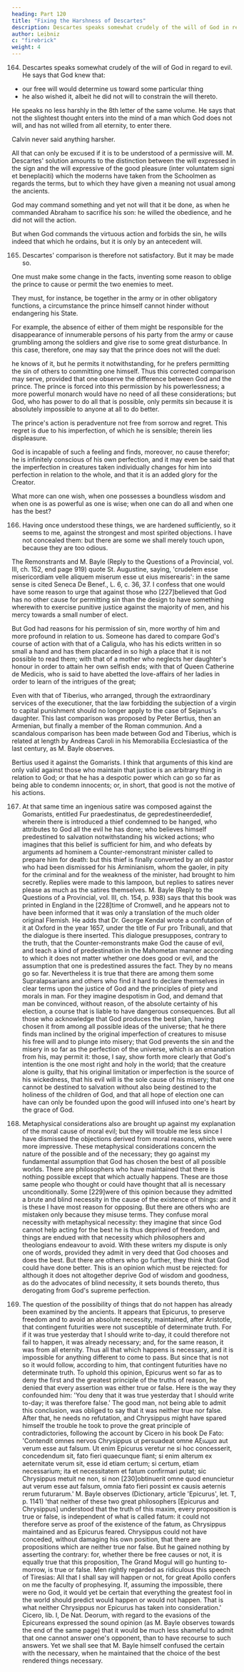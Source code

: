 ```yaml
---
heading: Part 120
title: "Fixing the Harshness of Descartes"
description: Descartes speaks somewhat crudely of the will of God in regard to evil
author: Leibniz
c: "firebrick"
weight: 4
---
```



164. Descartes speaks somewhat crudely of the will of God in regard to evil. He says that God knew that:
- our free will would determine us toward some particular thing
- he also wished it, albeit he did not will to constrain the will thereto. 

He speaks no less harshly in the 8th letter of the same volume. He says that not the slightest thought enters into the mind of a man which God does not will, and has not willed from all eternity, to enter there. 

Calvin never said anything harsher. 

All that can only be excused if it is to be understood of a permissive will. M. Descartes' solution amounts to the distinction between the will expressed in the sign and the will expressive of the good pleasure (inter voluntatem signi et beneplaciti) which the moderns have taken from the Schoolmen as regards the terms, but to which they have given a meaning not usual among the ancients.

God may command something and yet not will that it be done, as when he commanded Abraham to sacrifice his son: he willed the obedience, and he did not will the action. 

But when God commands the virtuous action and forbids the sin, he wills indeed that which he ordains, but it is only by an antecedent will.


165. Descartes' comparison is therefore not satisfactory. But it may be made so. 

One must make some change in the facts, inventing some reason to oblige the prince to cause or permit the two enemies to meet. 

They must, for instance, be together in the army or in other obligatory functions, a circumstance the prince himself cannot hinder without endangering his State. 

For example, the absence of either of them might be responsible for the disappearance of innumerable persons of his party from the army or cause grumbling among the soldiers and give rise to some great disturbance. In this case, therefore, one may say that the prince does not will the duel: 

he knows of it, but he permits it notwithstanding, for he prefers permitting the sin of others to committing one himself. Thus this corrected comparison may serve, provided that one observe the difference between God and the prince. The prince is forced into this permission by his powerlessness; a more powerful monarch would have no need of all these considerations; but God, who has power to do all that is possible, only permits sin because it is absolutely impossible to anyone at all to do better. 

The prince's action is peradventure not free from sorrow and regret. This regret is due to his imperfection, of which he is sensible; therein lies displeasure. 

God is incapable of such a feeling and finds, moreover, no cause therefor; he is infinitely conscious of his own perfection, and it may even be said that the imperfection in creatures taken individually changes for him into perfection in relation to the whole, and that it is an added glory for the Creator. 

What more can one wish, when one possesses a boundless wisdom and when one is as powerful as one is wise; when one can do all and when one has the best?


166. Having once understood these things, we are hardened sufficiently, so it seems to me, against the strongest and most spirited objections. I have not concealed them: but there are some we shall merely touch upon, because they are too odious. 

The Remonstrants and M. Bayle (Reply to the Questions of a Provincial, vol. III, ch. 152, end page 919) quote St. Augustine, saying, 'crudelem esse misericordiam velle aliquem miserum esse ut eius miserearis': in the same sense is cited Seneca De Benef., L. 6, c. 36, 37. I confess that one would have some reason to urge that against those who [227]believed that God has no other cause for permitting sin than the design to have something wherewith to exercise punitive justice against the majority of men, and his mercy towards a small number of elect. 

But God had reasons for his permission of sin, more worthy of him and more profound in relation to us. Someone has dared to compare God's course of action with that of a Caligula, who has his edicts written in so small a hand and has them placarded in so high a place that it is not possible to read them; with that of a mother who neglects her daughter's honour in order to attain her own selfish ends; with that of Queen Catherine de Medicis, who is said to have abetted the love-affairs of her ladies in order to learn of the intrigues of the great; 

Even with that of Tiberius, who arranged, through the extraordinary services of the executioner, that the law forbidding the subjection of a virgin to capital punishment should no longer apply to the case of Sejanus's daughter. This last comparison was proposed by Peter Bertius, then an Armenian, but finally a member of the Roman communion. And a scandalous comparison has been made between God and Tiberius, which is related at length by Andreas Caroli in his Memorabilia Ecclesiastica of the last century, as M. Bayle observes. 

Bertius used it against the Gomarists. I think that arguments of this kind are only valid against those who maintain that justice is an arbitrary thing in relation to God; or that he has a despotic power which can go so far as being able to condemn innocents; or, in short, that good is not the motive of his actions.


167. At that same time an ingenious satire was composed against the Gomarists, entitled Fur praedestinatus, de gepredestineerdedief, wherein there is introduced a thief condemned to be hanged, who attributes to God all the evil he has done; who believes himself predestined to salvation notwithstanding his wicked actions; who imagines that this belief is sufficient for him, and who defeats by arguments ad hominem a Counter-remonstrant minister called to prepare him for death: but this thief is finally converted by an old pastor who had been dismissed for his Arminianism, whom the gaoler, in pity for the criminal and for the weakness of the minister, had brought to him secretly. Replies were made to this lampoon, but replies to satires never please as much as the satires themselves. M. Bayle (Reply to the Questions of a Provincial, vol. III, ch. 154, p. 938) says that this book was printed in England in the [228]time of Cromwell, and he appears not to have been informed that it was only a translation of the much older original Flemish. He adds that Dr. George Kendal wrote a confutation of it at Oxford in the year 1657, under the title of Fur pro Tribunali, and that the dialogue is there inserted. This dialogue presupposes, contrary to the truth, that the Counter-remonstrants make God the cause of evil, and teach a kind of predestination in the Mahometan manner according to which it does not matter whether one does good or evil, and the assumption that one is predestined assures the fact. They by no means go so far. Nevertheless it is true that there are among them some Supralapsarians and others who find it hard to declare themselves in clear terms upon the justice of God and the principles of piety and morals in man. For they imagine despotism in God, and demand that man be convinced, without reason, of the absolute certainty of his election, a course that is liable to have dangerous consequences. But all those who acknowledge that God produces the best plan, having chosen it from among all possible ideas of the universe; that he there finds man inclined by the original imperfection of creatures to misuse his free will and to plunge into misery; that God prevents the sin and the misery in so far as the perfection of the universe, which is an emanation from his, may permit it: those, I say, show forth more clearly that God's intention is the one most right and holy in the world; that the creature alone is guilty, that his original limitation or imperfection is the source of his wickedness, that his evil will is the sole cause of his misery; that one cannot be destined to salvation without also being destined to the holiness of the children of God, and that all hope of election one can have can only be founded upon the good will infused into one's heart by the grace of God.

168. Metaphysical considerations also are brought up against my explanation of the moral cause of moral evil; but they will trouble me less since I have dismissed the objections derived from moral reasons, which were more impressive. These metaphysical considerations concern the nature of the possible and of the necessary; they go against my fundamental assumption that God has chosen the best of all possible worlds. There are philosophers who have maintained that there is nothing possible except that which actually happens. These are those same people who thought or could have thought that all is necessary unconditionally. Some [229]were of this opinion because they admitted a brute and blind necessity in the cause of the existence of things: and it is these I have most reason for opposing. But there are others who are mistaken only because they misuse terms. They confuse moral necessity with metaphysical necessity: they imagine that since God cannot help acting for the best he is thus deprived of freedom, and things are endued with that necessity which philosophers and theologians endeavour to avoid. With these writers my dispute is only one of words, provided they admit in very deed that God chooses and does the best. But there are others who go further, they think that God could have done better. This is an opinion which must be rejected: for although it does not altogether deprive God of wisdom and goodness, as do the advocates of blind necessity, it sets bounds thereto, thus derogating from God's supreme perfection.

169. The question of the possibility of things that do not happen has already been examined by the ancients. It appears that Epicurus, to preserve freedom and to avoid an absolute necessity, maintained, after Aristotle, that contingent futurities were not susceptible of determinate truth. For if it was true yesterday that I should write to-day, it could therefore not fail to happen, it was already necessary; and, for the same reason, it was from all eternity. Thus all that which happens is necessary, and it is impossible for anything different to come to pass. But since that is not so it would follow, according to him, that contingent futurities have no determinate truth. To uphold this opinion, Epicurus went so far as to deny the first and the greatest principle of the truths of reason, he denied that every assertion was either true or false. Here is the way they confounded him: 'You deny that it was true yesterday that I should write to-day; it was therefore false.' The good man, not being able to admit this conclusion, was obliged to say that it was neither true nor false. After that, he needs no refutation, and Chrysippus might have spared himself the trouble he took to prove the great principle of contradictories, following the account by Cicero in his book De Fato: 'Contendit omnes nervos Chrysippus ut persuadeat omne Αξιωμα aut verum esse aut falsum. Ut enim Epicurus veretur ne si hoc concesserit, concedendum sit, fato fieri quaecunque fiant; si enim alterum ex aeternitate verum sit, esse id etiam certum; si certum, etiam necessarium; ita et necessitatem et fatum confirmari putat; sic Chrysippus metuit ne non, si non [230]obtinuerit omne quod enuncietur aut verum esse aut falsum, omnia fato fieri possint ex causis aeternis rerum futurarum.' M. Bayle observes (Dictionary, article 'Epicurus', let. T, p. 1141) 'that neither of these two great philosophers [Epicurus and Chrysippus] understood that the truth of this maxim, every proposition is true or false, is independent of what is called fatum: it could not therefore serve as proof of the existence of the fatum, as Chrysippus maintained and as Epicurus feared. Chrysippus could not have conceded, without damaging his own position, that there are propositions which are neither true nor false. But he gained nothing by asserting the contrary: for, whether there be free causes or not, it is equally true that this proposition, The Grand Mogul will go hunting to-morrow, is true or false. Men rightly regarded as ridiculous this speech of Tiresias: All that I shall say will happen or not, for great Apollo confers on me the faculty of prophesying. If, assuming the impossible, there were no God, it would yet be certain that everything the greatest fool in the world should predict would happen or would not happen. That is what neither Chrysippus nor Epicurus has taken into consideration.' Cicero, lib. I, De Nat. Deorum, with regard to the evasions of the Epicureans expressed the sound opinion (as M. Bayle observes towards the end of the same page) that it would be much less shameful to admit that one cannot answer one's opponent, than to have recourse to such answers. Yet we shall see that M. Bayle himself confused the certain with the necessary, when he maintained that the choice of the best rendered things necessary.
